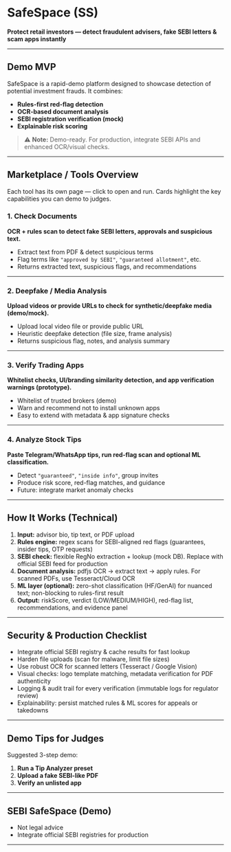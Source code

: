 # SafeSpace (SS)

**Protect retail investors — detect fraudulent advisers, fake SEBI letters & scam apps instantly**

---

## Demo MVP

SafeSpace is a rapid-demo platform designed to showcase detection of potential investment frauds. It combines:

- **Rules-first red-flag detection**
- **OCR-based document analysis**
- **SEBI registration verification (mock)**
- **Explainable risk scoring**

> ⚠️ **Note:** Demo-ready. For production, integrate SEBI APIs and enhanced OCR/visual checks.

---

## Marketplace / Tools Overview

Each tool has its own page — click to open and run. Cards highlight the key capabilities you can demo to judges.

### 1. Check Documents
**OCR + rules scan to detect fake SEBI letters, approvals and suspicious text.**

- Extract text from PDF & detect suspicious terms
- Flag terms like `"approved by SEBI"`, `"guaranteed allotment"`, etc.
- Returns extracted text, suspicious flags, and recommendations


---

### 2. Deepfake / Media Analysis
**Upload videos or provide URLs to check for synthetic/deepfake media (demo/mock).**

- Upload local video file or provide public URL
- Heuristic deepfake detection (file size, frame analysis)
- Returns suspicious flag, notes, and analysis summary


---

### 3. Verify Trading Apps
**Whitelist checks, UI/branding similarity detection, and app verification warnings (prototype).**

- Whitelist of trusted brokers (demo)
- Warn and recommend not to install unknown apps
- Easy to extend with metadata & app signature checks



---

### 4. Analyze Stock Tips
**Paste Telegram/WhatsApp tips, run red-flag scan and optional ML classification.**

- Detect `"guaranteed"`, `"inside info"`, group invites
- Produce risk score, red-flag matches, and guidance
- Future: integrate market anomaly checks


---

## How It Works (Technical)

1. **Input:** advisor bio, tip text, or PDF upload  
2. **Rules engine:** regex scans for SEBI-aligned red flags (guarantees, insider tips, OTP requests)  
3. **SEBI check:** flexible RegNo extraction + lookup (mock DB). Replace with official SEBI feed for production  
4. **Document analysis:** pdfjs OCR → extract text → apply rules. For scanned PDFs, use Tesseract/Cloud OCR  
5. **ML layer (optional):** zero-shot classification (HF/GenAI) for nuanced text; non-blocking to rules-first result  
6. **Output:** riskScore, verdict (LOW/MEDIUM/HIGH), red-flag list, recommendations, and evidence panel  

---

## Security & Production Checklist

- Integrate official SEBI registry & cache results for fast lookup  
- Harden file uploads (scan for malware, limit file sizes)  
- Use robust OCR for scanned letters (Tesseract / Google Vision)  
- Visual checks: logo template matching, metadata verification for PDF authenticity  
- Logging & audit trail for every verification (immutable logs for regulator review)  
- Explainability: persist matched rules & ML scores for appeals or takedowns  

---

## Demo Tips for Judges

Suggested 3-step demo:

1. **Run a Tip Analyzer preset**  
2. **Upload a fake SEBI-like PDF**  
3. **Verify an unlisted app**  

---

## SEBI SafeSpace (Demo)

- Not legal advice  
- Integrate official SEBI registries for production

---
